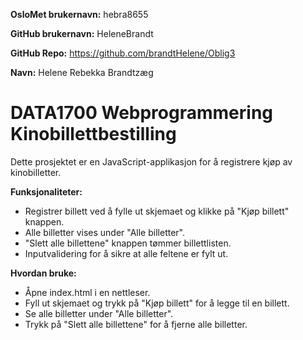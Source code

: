 **OsloMet brukernavn:** hebra8655

**GitHub brukernavn:** HeleneBrandt

**GitHub Repo:** https://github.com/brandtHelene/Oblig3

**Navn:** Helene Rebekka Brandtzæg

# **DATA1700 Webprogrammering Kinobillettbestilling**

Dette prosjektet er en JavaScript-applikasjon for å registrere kjøp av kinobilletter. 

**Funksjonaliteter:**

- Registrer billett ved å fylle ut skjemaet og klikke på "Kjøp billett" knappen.
- Alle billetter vises under "Alle billetter".
- "Slett alle billettene" knappen tømmer billettlisten.
- Inputvalidering for å sikre at alle feltene er fylt ut.

**Hvordan bruke:**
- Åpne index.html i en nettleser.
- Fyll ut skjemaet og trykk på "Kjøp billett" for å legge til en billett.
- Se alle billetter under "Alle billetter".
- Trykk på "Slett alle billettene" for å fjerne alle billetter.
